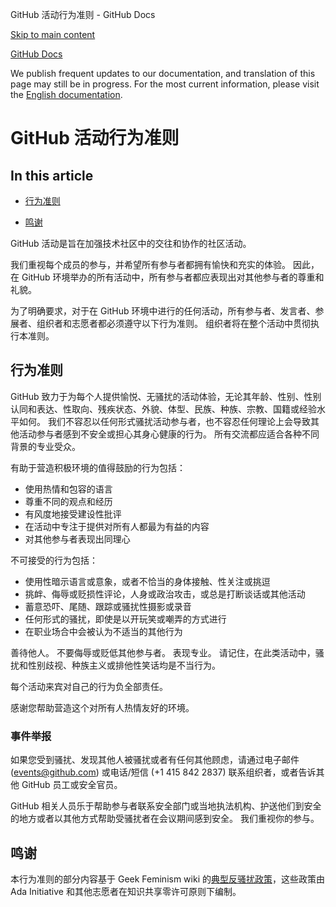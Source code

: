 GitHub 活动行为准则 - GitHub Docs

[Skip to main content](#main-content)

[](/zh)[GitHub Docs](/zh)

We publish frequent updates to our documentation, and translation of this page may still be in progress. For the most current information, please visit the [English documentation](/en).

GitHub 活动行为准则
==========

In this article
----------

* [行为准则](#code-of-conduct)

* [鸣谢](#credit)

GitHub 活动是旨在加强技术社区中的交往和协作的社区活动。

我们重视每个成员的参与，并希望所有参与者都拥有愉快和充实的体验。 因此，在 GitHub 环境举办的所有活动中，所有参与者都应表现出对其他参与者的尊重和礼貌。

为了明确要求，对于在 GitHub 环境中进行的任何活动，所有参与者、发言者、参展者、组织者和志愿者都必须遵守以下行为准则。 组织者将在整个活动中贯彻执行本准则。

[](#code-of-conduct)行为准则
----------

GitHub 致力于为每个人提供愉悦、无骚扰的活动体验，无论其年龄、性别、性别认同和表达、性取向、残疾状态、外貌、体型、民族、种族、宗教、国籍或经验水平如何。 我们不容忍以任何形式骚扰活动参与者，也不容忍任何理论上会导致其他活动参与者感到不安全或担心其身心健康的行为。 所有交流都应适合各种不同背景的专业受众。

有助于营造积极环境的值得鼓励的行为包括：

* 使用热情和包容的语言
* 尊重不同的观点和经历
* 有风度地接受建设性批评
* 在活动中专注于提供对所有人都最为有益的内容
* 对其他参与者表现出同理心

不可接受的行为包括：

* 使用性暗示语言或意象，或者不恰当的身体接触、性关注或挑逗
* 挑衅、侮辱或贬损性评论，人身或政治攻击，或总是打断谈话或其他活动
* 蓄意恐吓、尾随、跟踪或骚扰性摄影或录音
* 任何形式的骚扰，即使是以开玩笑或嘲弄的方式进行
* 在职业场合中会被认为不适当的其他行为

善待他人。 不要侮辱或贬低其他参与者。 表现专业。 请记住，在此类活动中，骚扰和性别歧视、种族主义或排他性笑话均是不当行为。

每个活动来宾对自己的行为负全部责任。

感谢您帮助营造这个对所有人热情友好的环境。

### [](#reporting-an-incident)事件举报 ###

如果您受到骚扰、发现其他人被骚扰或者有任何其他顾虑，请通过电子邮件 ([events@github.com](mailto:events@github.com)) 或电话/短信 (+1 415 842 2837) 联系组织者，或者告诉其他 GitHub 员工或安全官员。

GitHub 相关人员乐于帮助参与者联系安全部门或当地执法机构、护送他们到安全的地方或者以其他方式帮助受骚扰者在会议期间感到安全。 我们重视你的参与。

[](#credit)鸣谢
----------

本行为准则的部分内容基于 Geek Feminism wiki 的[典型反骚扰政策](https://geekfeminism.wikia.org/wiki/Conference_anti-harassment/Policy)，这些政策由 Ada Initiative 和其他志愿者在知识共享零许可原则下编制。

